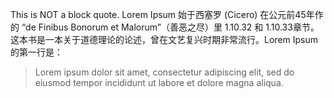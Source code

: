 This is NOT a block quote.
Lorem Ipsum 始于西塞罗 (Cicero) 在公元前45年作的 “de Finibus Bonorum et Malorum”（善恶之尽）里 1.10.32 和 1.10.33章节。这本书是一本关于道德理论的论述，曾在文艺复兴时期非常流行。Lorem Ipsum 的第一行是：
> Lorem ipsum dolor sit amet, consectetur adipiscing elit, sed do eiusmod tempor incididunt ut labore et dolore magna aliqua. 